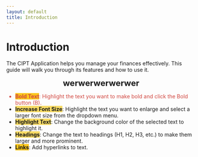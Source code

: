 ```yaml
---
layout: default
title: Introduction
---
```



# Introduction

The CIPT Application helps you manage your finances effectively. This guide will walk you through its features and how to use it.

<p style="text-align: center;"><strong><span style="font-size: 22px;">werwerwerwerwer</span></strong></p>
<ul>
    <li style="color: rgb(209, 72, 65);"><strong><span style="background-color: rgb(250, 197, 28);">Bold Text</span></strong>: Highlight the text you want to make bold and click the Bold button (B).</li>
    <li><strong><span style="background-color: rgb(247, 218, 100);">Increase Font Size</span></strong>: Highlight the text you want to enlarge and select a larger font size from the dropdown menu.</li>
    <li><strong><span style="background-color: rgb(247, 218, 100);">Highlight Text</span></strong>: Change the background color of the selected text to highlight it.</li>
    <li><strong><span style="background-color: rgb(247, 218, 100);">Headings</span></strong>: Change the text to headings (H1, H2, H3, etc.) to make them larger and more prominent.</li>
    <li><strong><span style="background-color: rgb(250, 197, 28);">Links</span></strong>: Add hyperlinks to text.</li>
</ul>
